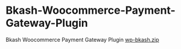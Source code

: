 # Bkash-Woocommerce-Payment-Gateway-Plugin
Bkash Woocommerce Payment Gateway Plugin
[wp-bkash.zip](https://github.com/mdshahinalidm/Bkash-Woocommerce-Payment-Gateway-Plugin/files/15197615/wp-bkash.zip)
